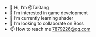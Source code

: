 - 👋 Hi, I’m @Tai0ang
- 👀 I’m interested in game development 
- 🌱 I’m currently learning shader
- 💞️ I’m looking to collaborate on Boss
- 📫 How to reach me 7879226@qq.com

<!---
Tai0ang/Tai0ang is a ✨ special ✨ repository because its `README.md` (this file) appears on your GitHub profile.
You can click the Preview link to take a look at your changes.
--->
